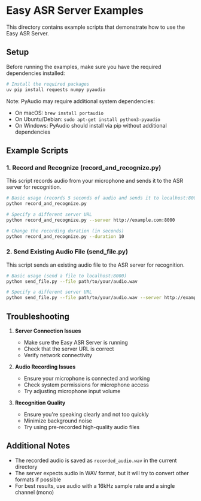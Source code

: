 # Easy ASR Server Examples

This directory contains example scripts that demonstrate how to use the Easy ASR Server.

## Setup

Before running the examples, make sure you have the required dependencies installed:

```bash
# Install the required packages
uv pip install requests numpy pyaudio
```

Note: PyAudio may require additional system dependencies:
- On macOS: `brew install portaudio`
- On Ubuntu/Debian: `sudo apt-get install python3-pyaudio`
- On Windows: PyAudio should install via pip without additional dependencies

## Example Scripts

### 1. Record and Recognize (record_and_recognize.py)

This script records audio from your microphone and sends it to the ASR server for recognition.

```bash
# Basic usage (records 5 seconds of audio and sends it to localhost:8000)
python record_and_recognize.py

# Specify a different server URL
python record_and_recognize.py --server http://example.com:8000

# Change the recording duration (in seconds)
python record_and_recognize.py --duration 10
```

### 2. Send Existing Audio File (send_file.py)

This script sends an existing audio file to the ASR server for recognition.

```bash
# Basic usage (send a file to localhost:8000)
python send_file.py --file path/to/your/audio.wav

# Specify a different server URL
python send_file.py --file path/to/your/audio.wav --server http://example.com:8000
```

## Troubleshooting

1. **Server Connection Issues**
   - Make sure the Easy ASR Server is running
   - Check that the server URL is correct
   - Verify network connectivity

2. **Audio Recording Issues**
   - Ensure your microphone is connected and working
   - Check system permissions for microphone access
   - Try adjusting microphone input volume

3. **Recognition Quality**
   - Ensure you're speaking clearly and not too quickly
   - Minimize background noise
   - Try using pre-recorded high-quality audio files

## Additional Notes

- The recorded audio is saved as `recorded_audio.wav` in the current directory
- The server expects audio in WAV format, but it will try to convert other formats if possible
- For best results, use audio with a 16kHz sample rate and a single channel (mono) 